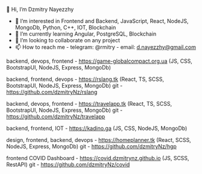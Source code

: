 
👋 Hi, I’m Dzmitry Nayezzhy

- 👀 I’m interested in Frontend and Backend, JavaScript, React, NodeJS, MongoDb, Python, C++, IOT, Blockchain
- 🌱 I’m currently learning Angular, PostgreSQL, Blockchain
- 💞️ I’m looking to collaborate on any project
- 📫 How to reach me - telegram: @rmitry
                      - email: d.nayezzhy@gmail.com

backend, devops, frontend - https://game-globalcompact.org.ua (JS, CSS, BootstrapUI, NodeJS, Express, MongoDb)

backend, frontend, devops - https://rslang.tk (React, TS, SCSS, BootstrapUI, NodeJS, Express, MongoDb) git - https://github.com/dzmitryNz/rslang

backend, devops, frontend - https://travelapp.tk (React, TS, SCSS, BootstrapUI, NodeJS, Express, MongoDb) git - https://github.com/dzmitryNz/travelapp

backend, frontend, IOT - https://kadino.ga (JS, CSS, NodeJS, MongoDb)

design, frontend, backend, devops - https://homeplanner.tk (React, SCSS, NodeJS, Express, MongoDb) git - https://github.com/dzmitryNz/hgp

frontend  COVID Dashboard - https://covid.dzmitrynz.github.io (JS, SCSS, RestAPI) git - https://github.com/dzmitryNz/covid
